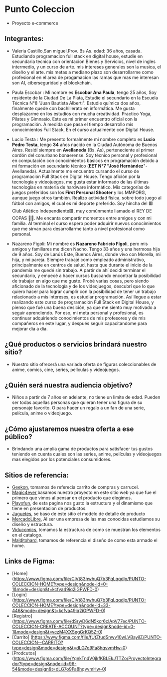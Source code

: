 # Punto Coleccion
* Proyecto e-commerce 

## Integrantes:

* Valeria Castillo,San miguel,Prov. Bs As.  edad: 36 años, casada. Estudiando  programacion full stack en digital house, estudie en secundaria  tecnica con orientacion Bienes y Servicios, nivel de ingles intermedio, y un curso de arte. mis intereses generales son la musica, el diseño y el arte. mis metas a mediano plazo son desarrollarme como profesional en el area de progamacion las ramas que mas me interesan son AI, ciberseguridad y el blockchain. 

* Paula Escobar : Mi nombre es **Escobar Ana Paula**, tengo 25 años, Soy residente de la Ciudad De La Plata,
Estudie el secundario en la Escuela Técnica N°8 "Juan Bautista Alberti".
Estudie química dos años, finalmente quede con bachillerato en informática.
Me gusta desplazarme en los estudios con mucha creatividad. Practico Yoga, Pilates y Gimnasio.
Este es mi primer encuentro oficial con la programación.
A medida que pasa el tiempo desarrollo mis conocimientos Full Stack,
En el curso actualmente con Digital House.

* Lucio Testa :
Me presento formalmente mi nombre completo es **Lucio Pedro Testa**, tengo **34** años nacido en la Ciudad Autónoma de Buenos Aires. Residí siempre en **Avellaneda** (Bs. As), perteneciente al primer cordón del conurbano bonaerense. Soy técnico personal y profesional en computación con conocimientos básicos en programación debido a mi formación en secundario técnico (**EET N°7 "José Hernández**"- Avellaneda). Actualmente me encuentro cursando el curso de programación Full Stack en Digital House.
Tengo afición por la tecnología y videojuegos, me gusta estar informado de las últimas tecnologías en materia de hardware informático. Mis categorías de juegos preferidos son los **First Personal Shooter** y los MMPORG, aunque juego otros también. 
Realizo actividad física, sobre todo juego al fútbol con amigos, el cual es mi deporte preferido. Soy hincha del 🟥Club Atlético Independiente🟥, muy comúnmente llamado el REY DE COPAS 👑🍷.
Me encanta compartir momentos entre amigos y con mi familia. 
Al terminal el curso espero poder adquirir nuevos conocimientos que me sirvan para desarrollarme tanto a nivel profesional como personal. 

* Nazareno Figoli: Mi nombre es **Nazareno Fabricio Fígoli**, pero mis amigos y familiares me dicen Nacho. Tengo 33 años y una hermosa hija de 9 años. Soy  de Lanús Este, Buenos Aires, donde vivo con Morella, mi hija, y mi pareja. Siempre trabajé como empleado administrativo, principalmente en centros de salud, hasta que durante el inicio de la pandemia me quedé sin trabajo. A partir de ahí decidí terminar el secundario, y empecé a hacer cursos buscando encontrar la posibilidad de trabajar en algo que me guste. Probé varias cosas, pero siendo aficionado de la tecnología y de los videojuegos, descubrí que lo que quiero hacer para lograr cumplir con la posibilidad de tener un trabajo relacionado a mis intereses, es estudiar programación. Así llegue a estar realizando este curso de programación Full Stack en Digital House, y pienso que fué una buena desición, ya que me siento muy motivado a seguir aprendiendo. Por eso, mi meta personal y profesional, es continuar adquiriendo conocimientos de mis profesores y de mis compañeros en este lugar, y después seguir capacitandome para mejorar dia a dia.

## ¿Qué productos o servicios brindará nuestro sitio?
* Nuestro sitio ofrecerá una variada oferta de figuras coleccionables de anime, comics, cine, series, películas y videojuegos.

## ¿Quién será nuestra audiencia objetivo?
* Niños a partir de 7 años en adelante, no tiene un limite de edad. Pueden ser todas aquellas personas que quieran tener una figura de su personaje favorito. O para hacer un regalo a un fan de una serie, película, anime o videojuego. 

## ¿Cómo ajustaremos nuestra oferta a ese público?
* Brindando una amplia gama de productos para satisfacer tus gustos teniendo en cuenta cuales son las series, anime, películas y videojuegos mas elegidos por los potenciales consumidores.


## Sitios de referencia:
* [Geekon](https://geekon.com.ar), tomamos de referecia carrito de compras y carrucel.
* [Magic4ever](https://magic4ever.com.ar),basamos nuestro proyecto en este sitio web ya que fue el primero que vimos al pensar en el producto que elegimos.
* [Playxfun](https://www.playxfun.com/), de esta pagina nos gusto la estructura y el dinamismo que tiene en presentacion de productos.
* [Juguetes](https://juguetes.link), se baso de este sitio el modelo de detalle de producto
* [MercadoLibre](https://www.mercadolibre.com.ar/), Al ser una empresa de las mas conocidas estudiamos su diseño y estructura.
* [Viducomics](https://www.viducomics.com.ar/), tomamos la estructura de como se muestran los elementos en el catalogo.
* [Malditohard](https://www.malditohard.com.ar/), tomamos de referencia el diseño de como esta armado el home.


## Links de Figma:
* [Home] (https://www.figma.com/file/ClVt83hwhuQ7b3FqLqqdlp/PUNTO-COLECCION-HOME?type=design&node-id=0-1&mode=design&t=kcfva49iq2iGPWFD-0)
* [Login] (https://www.figma.com/file/ClVt83hwhuQ7b3FqLqqdlp/PUNTO-COLECCION-HOME?type=design&node-id=33-446&mode=design&t=kcfva49iq2iGPWFD-0)
* [Registro] (https://www.figma.com/file/dSrwD6dN5kcr6clApV77ec/PUNTO-COLECCION-CREATE-ACCOUNT?type=design&node-id=0-1&mode=design&t=vczM4XXSegGrKQ5Z-0) 
* [Carrito] (https://www.figma.com/file/fUtZtudSnwv10wLVBayilZ/PUNTO-COLECCION--CARRITO?type=design&mode=design&t=dLG7o9Fa8hqvvmHw-0)
* [Prodcutos] (https://www.figma.com/file/YqnkTndV0jkfKBLEkJTTZo/ProyectoIntegrador?type=design&node-id=96-54&mode=design&t=dLG7o9Fa8hqvvmHw-0)  


